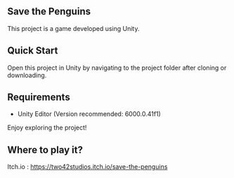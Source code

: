 ## Save the Penguins

This project is a game developed using Unity.

## Quick Start

Open this project in Unity by navigating to the project folder after cloning or downloading.

## Requirements

- Unity Editor (Version recommended: 6000.0.41f1)

Enjoy exploring the project!

## Where to play it?
Itch.io : https://two42studios.itch.io/save-the-penguins

